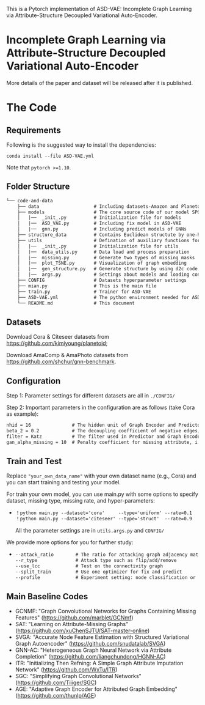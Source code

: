 This is a Pytorch implementation of ASD-VAE:  Incomplete Graph Learning via Attribute-Structure Decoupled Variational Auto-Encoder.

# Incomplete Graph Learning via Attribute-Structure Decoupled Variational Auto-Encoder

More details of the paper and dataset will be released after it is published.


# The Code

## Requirements

Following is the suggested way to install the dependencies:

    conda install --file ASD-VAE.yml

Note that ``pytorch >=1.10``.

## Folder Structure

```tex
└── code-and-data
    ├── data                    # Including datasets-Amazon and Planetoid
    ├── models                  # The core source code of our model SPGCL
    │   |──  _init_.py          # Initialization file for models
    │   |──  ASD_VAE.py         # Including fix model in ASD-VAE    
    │   |──  gnn.py             # Including predict models of GNNs 
    ├── structure_data          # Contains Euclidean structute by one-hot or d2c 
    ├── utils                   # Defination of auxiliary functions for running
    │   |──  _init_.py          # Initialization file for utils
    │   |──  data_utils.py      # Data load and process preparation    
    │   |──  missing.py         # Generate two types of missing masks
    │   |──  plot_TSNE.py       # Visualization of graph embedding
    │   |──  gen_structure.py   # Generate structure by using d2c code 
    │   |──  args.py            # Settings about models and loading configure files
    ├── CONFIG                  # Datasets hyperparameter settings
    ├── mian.py                 # This is the main file
    ├── train.py                # Trainer for ASD-VAE 
    ├── ASD-VAE.yml             # The python environment needed for ASD-VAE
    └── README.md               # This document
```

## Datasets

Download Cora & Citeseer datasets from https://github.com/kimiyoung/planetoid; 

Download AmaComp & AmaPhoto datasets from https://github.com/shchur/gnn-benchmark.

## Configuration

Step 1:  Parameter settings for different datasets are all in  `./CONFIG/` 

Step 2:  Important parameters in the configuration are as follows (take Cora as example):

```tex
nhid = 16               # The hidden unit of Graph Encoder and Predictor
beta_2 = 0.2            # The decoupling coefficient of negative edges, i.e., \beta_2
filter = Katz           # The filter used in Predictor and Graph Encoder, i.e., Res
gan_alpha_missing = 10  # Penalty coefficient for missing attribute, i.e., \alpha_D
```


##  Train and Test

Replace `"your_own_data_name"` with your own dataset name (e.g., Cora) and you can start training and testing your model.

For train your own model, you can use main.py with some options to specify dataset, missing type, missing rate, and hyper-parameters:

- ```tex
  ！python main.py --dataset='cora'     --type='uniform' --rate=0.1  
  ！python main.py --dataset='citeseer' --type='struct'  --rate=0.9
  ```

  All the parameter settings are in `utils.args.py` and `CONFIG/` 

We provide more options for you for further study:

- ```tex
  --attack_ratio        # The ratio for attacking graph adjacency matrix
  --r_type              # Attack type such as flip/add/remove
  --use_lcc             # Test on the connectivity graph
  --split_train         # Use one optimizer for fix and predict
  --profile             # Experiment setting: node classification or profile
  ```
 
 ## Main Baseline Codes
  - GCNMF:  "Graph Convolutional Networks for Graphs Containing Missing Features" (https://github.com/marblet/GCNmf)
  - SAT: "Learning on Attribute-Missing Graphs" (https://github.com/xuChenSJTU/SAT-master-online)
  - SVGA: "Accurate Node Feature Estimation with Structured Variational Graph Autoencoder" (https://github.com/snudatalab/SVGA)
  - GNN-AC: "Heterogeneous Graph Neural Network via Attribute Completion" (https://github.com/liangchundong/HGNN-AC)
  - ITR: "Initializing Then Refning: A Simple Graph Attribute Imputation Network" (https://github.com/WxTu/ITR)
  - SGC: "Simplifying Graph Convolutional Networks" (https://github.com/Tiiiger/SGC)
  - AGE: "Adaptive Graph Encoder for Attributed Graph Embedding" (https://github.com/thunlp/AGE)

